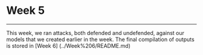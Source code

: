 # Week 5
<hr>
This week, we ran attacks, both defended and undefended, against our models that we created earlier in the week. The final compilation of outputs is stored in [Week 6] (../Week%206/README.md)
